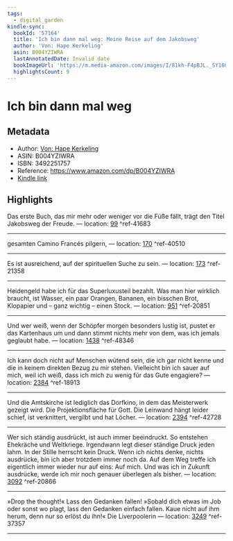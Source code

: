 ```yaml
---
tags:
  - digital_garden
kindle-sync:
  bookId: '57164'
  title: 'Ich bin dann mal weg: Meine Reise auf dem Jakobsweg'
  author: 'Von: Hape Kerkeling'
  asin: B004YZIWRA
  lastAnnotatedDate: Invalid date
  bookImageUrl: 'https://m.media-amazon.com/images/I/81kh-F4pBJL._SY160.jpg'
  highlightsCount: 9
---
```

# Ich bin dann mal weg
## Metadata
* Author: [Von: Hape Kerkeling](https://www.amazon.com/-/de/Hape-Kerkeling/e/B00478IPJ4/ref=dp_byline_cont_ebooks_1)
* ASIN: B004YZIWRA
* ISBN: 3492251757
* Reference: https://www.amazon.com/dp/B004YZIWRA
* [Kindle link](kindle://book?action=open&asin=B004YZIWRA)

## Highlights
Das erste Buch, das mir mehr oder weniger vor die Füße fällt, trägt den Titel Jakobsweg der Freude. — location: [99](kindle://book?action=open&asin=B004YZIWRA&location=99) ^ref-41683

---
gesamten Camino Francés pilgern, — location: [170](kindle://book?action=open&asin=B004YZIWRA&location=170) ^ref-40510

---
Es ist ausreichend, auf der spirituellen Suche zu sein. — location: [173](kindle://book?action=open&asin=B004YZIWRA&location=173) ^ref-21358

---
Heidengeld habe ich für das Superluxusteil bezahlt. Was man hier wirklich braucht, ist Wasser, ein paar Orangen, Bananen, ein bisschen Brot, Klopapier und – ganz wichtig – einen Stock. — location: [951](kindle://book?action=open&asin=B004YZIWRA&location=951) ^ref-20851

---
Und wer weiß, wenn der Schöpfer morgen besonders lustig ist, pustet er das Kartenhaus um und dann stimmt nichts mehr von dem, was ich jemals geglaubt habe. — location: [1438](kindle://book?action=open&asin=B004YZIWRA&location=1438) ^ref-48346

---
Ich kann doch nicht auf Menschen wütend sein, die ich gar nicht kenne und die in keinem direkten Bezug zu mir stehen. Vielleicht bin ich sauer auf mich, weil ich weiß, dass ich mich zu wenig für das Gute engagiere? — location: [2384](kindle://book?action=open&asin=B004YZIWRA&location=2384) ^ref-18913

---
Und die Amtskirche ist lediglich das Dorfkino, in dem das Meisterwerk gezeigt wird. Die Projektionsfläche für Gott. Die Leinwand hängt leider schief, ist verknittert, vergilbt und hat Löcher. — location: [2394](kindle://book?action=open&asin=B004YZIWRA&location=2394) ^ref-42728

---
Wer sich ständig ausdrückt, ist auch immer beeindruckt. So entstehen Ehekräche und Weltkriege. Irgendwann legt dieser ständige Druck jeden lahm. In der Stille herrscht kein Druck. Wenn ich nichts denke, nichts ausdrücke, bin ich aber trotzdem immer noch da. Auf dem Weg treffe ich eigentlich immer wieder nur auf eins: Auf mich. Und was ich in Zukunft ausdrücke, werde ich mir noch genauer überlegen als bisher. — location: [3092](kindle://book?action=open&asin=B004YZIWRA&location=3092) ^ref-20866

---
»Drop the thought!« Lass den Gedanken fallen! »Sobald dich etwas im Job oder sonst wo plagt, lass den Gedanken einfach fallen. Kaue nicht auf ihm herum, denn nur so erlöst du ihn!« Die Liverpoolerin — location: [3249](kindle://book?action=open&asin=B004YZIWRA&location=3249) ^ref-37357

---
